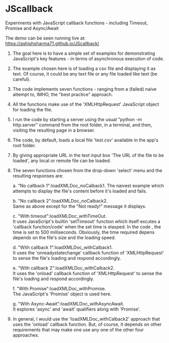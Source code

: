 # JScallback
Experiments with JavaScript callback functions - including Timeout, Promise and Async/Await

The demo can be seen running live at: https://ashishsharma71.github.io/JScallback/

1. The goal here is to have a simple set of examples for demonstrating JavaScript's key features - in terms of asynchronous execution of code. 

2. The example chosen here is of loading a csv file and displaying it as text. Of course, it could be any text file or any file loaded like text (be careful). 

3. The code implements seven functions - ranging from a (failed) naive attempt to, IMHO, the "best practice" approach. 

4. All the functions make use of the 'XMLHttpRequest' JavaScript object for loading the file. 

5. I run the code by starting a server using the usual "python -m http.server" command from the root folder, in a terminal, and then, visiting the resulting page in a browser. 

6. The code, by default, loads a local file 'test.csv' available in the app's root folder. 

7. By giving appropriate URL in the text input box 'The URL of the file to be loaded', any local or remote file can be loaded. 

8. The seven functions chosen from the drop-down 'select' menu and the resulting responses are: 

   a. "No callback 1":loadXMLDoc_noCalback1. 
      The naivest example which attempts to display the file's content before it's loaded and fails.  

   b. "No callback 2":loadXMLDoc_noCalback2.  
      Same as above except for the "Not ready!" message it displays. 

   c. "With timeout":loadXMLDoc_withTimeOut.  
      It uses JavaScript's builtin 'setTimeout' function which itself excutes a 'callback function/code' when the set time is elasped.  In the code , the time is set to 500 milliseconds. Obviously, the time required depens depends on the file's size and the loading speed. 

   d. "With callback 1":loadXMLDoc_withCalback1.  
      It uses the 'onreadystatechange' callback function of 'XMLHttpRequest' to sense the file's loading and respond accordingly.  

   e. "With callback 2":loadXMLDoc_withCalback2.  
      It uses the 'onload' callback function of 'XMLHttpRequest' to sense the file's loading and respond accordingly.  

   f. "With Promise":loadXMLDoc_withPromise.  
      The JavaScript's 'Promise' object is used here. 

   g. "With Async-Await":loadXMLDoc_withAsyncAwait.  
      It explores 'async' and 'await' qualifiers along with 'Promise'.

9. In general, I would use the 'loadXMLDoc_withCalback2' approach that uses the 'onload' callback function.  But, of course, it depends on other requirements that may make one use any one of the other four approaches.  
